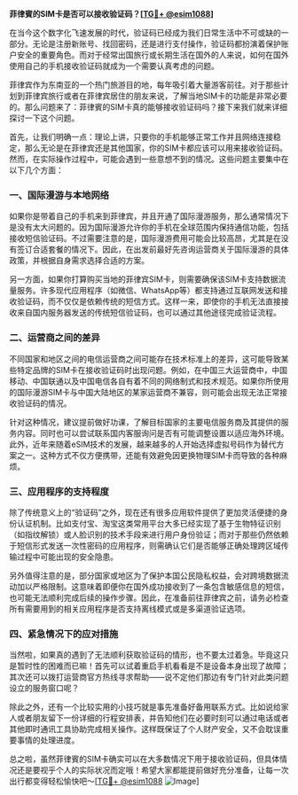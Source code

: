 **菲律賓的SIM卡是否可以接收验证码？[[TG💪+ @esim1088](https://t.me/s/esim1088)]**

在当今这个数字化飞速发展的时代，验证码已经成为我们日常生活中不可或缺的一部分。无论是注册新账号、找回密码，还是进行支付操作，验证码都扮演着保护账户安全的重要角色。而对于经常出国旅行或长期生活在国外的人来说，如何在国外使用自己的手机接收验证码就成为一个需要认真考虑的问题。

菲律宾作为东南亚的一个热门旅游目的地，每年吸引着大量游客前往。对于那些计划到菲律宾旅行或者在菲律宾居住的朋友来说，了解当地SIM卡的功能是非常必要的。那么问题来了：菲律賓的SIM卡真的能够接收验证码吗？接下来我们就来详细探讨一下这个问题。

首先，让我们明确一点：理论上讲，只要你的手机能够正常工作并且网络连接稳定，那么无论是在菲律宾还是其他国家，你的SIM卡都应该可以用来接收验证码。然而，在实际操作过程中，可能会遇到一些意想不到的情况。这些问题主要集中在以下几个方面：

### 一、国际漫游与本地网络

如果你是带着自己的手机来到菲律宾，并且开通了国际漫游服务，那么通常情况下是没有太大问题的。因为国际漫游允许你的手机在全球范围内保持通信功能，包括接收短信验证码。不过需要注意的是，国际漫游费用可能会比较高昂，尤其是在没有签订合适套餐的情况下。因此，在出发前最好先咨询运营商关于国际漫游的具体政策，并根据自身需求选择合适的方案。

另一方面，如果你打算购买当地的菲律宾SIM卡，则需要确保该SIM卡支持数据流量服务。许多现代应用程序（如微信、WhatsApp等）都支持通过互联网发送和接收验证码，而不仅仅是依赖传统的短信方式。这样一来，即使你的手机无法直接接收来自国内服务器发送的传统短信验证码，也可以通过其他途径完成验证流程。

### 二、运营商之间的差异

不同国家和地区之间的电信运营商之间可能存在技术标准上的差异，这可能导致某些特定品牌的SIM卡在接收验证码时出现问题。例如，在中国三大运营商中，中国移动、中国联通以及中国电信各自有着不同的网络制式和技术规范。如果你所使用的国际漫游SIM卡与中国大陆地区的某家运营商不兼容，则可能会出现无法正常接收验证码的情况。

针对这种情况，建议提前做好功课，了解目标国家的主要电信服务商及其提供的服务内容。同时也可以尝试联系国内客服询问是否有可能调整设置以适应海外环境。此外，近年来随着eSIM技术的发展，越来越多的人开始选择虚拟号码作为替代方案之一。这种方式不仅方便携带，还能有效避免因更换物理SIM卡而导致的各种麻烦。

### 三、应用程序的支持程度

除了传统意义上的“验证码”之外，现在还有很多应用软件提供了更加灵活便捷的身份认证机制。比如支付宝、淘宝这类常用平台大多已经实现了基于生物特征识别（如指纹解锁）或人脸识别的技术手段来进行用户身份验证；而对于那些仍然依赖于短信形式发送一次性密码的应用程序，则需确认它们是否能够正确处理跨区域传输过程中可能出现的安全隐患。

另外值得注意的是，部分国家或地区为了保护本国公民隐私权益，会对跨境数据流动加以严格限制。这意味着即便你在国外成功接收到了一条包含敏感信息的短信，也可能无法顺利完成后续的操作步骤。因此，在准备前往菲律宾之前，请务必检查所有需要用到的相关应用程序是否支持离线模式或是多渠道验证选项。

### 四、紧急情况下的应对措施

当然啦，如果真的遇到了无法顺利获取验证码的情形，也不要太过着急。毕竟这只是暂时性的困难而已嘛！首先可以试着重启手机看看是不是设备本身出现了故障；其次还可以拨打运营商官方热线寻求帮助——说不定他们那边有专门针对此类问题设立的服务窗口呢？

除此之外，还有一个比较实用的小技巧就是事先准备好备用联系方式。比如说给家人或者朋友留下一份详细的行程安排表，并告知他们在必要时刻可以通过电话或者其他即时通讯工具协助完成相关操作。这样既保证了个人财产安全，又不会耽误重要事情的处理进度。

总之啦，虽然菲律賓的SIM卡确实可以在大多数情况下用于接收验证码，但具体情况还是要视乎个人的实际状况而定哦！希望大家都能提前做好充分准备，让每一次出行都变得轻松愉快吧～[[TG💪+ @esim1088](https://t.me/s/esim1088) ![Image](https://i.postimg.cc/4NQfJmqS/Snipaste-2025-05-13-00-14-12.png)]